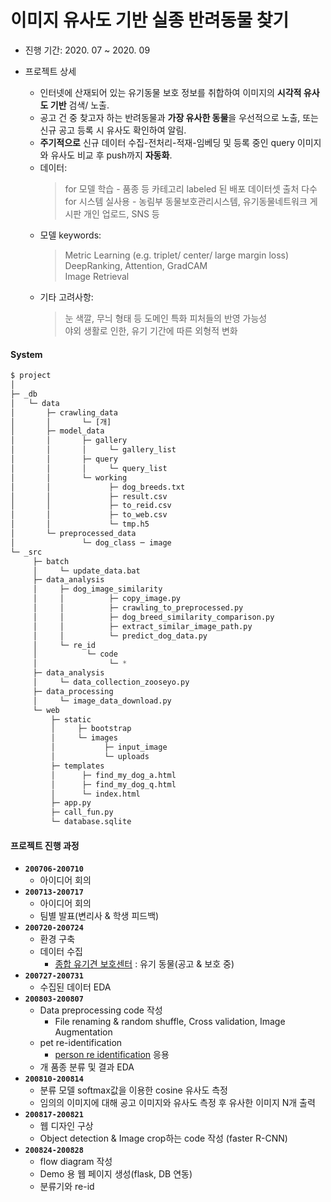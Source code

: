 # 이미지 유사도 기반 실종 반려동물 찾기

- 진행 기간: 2020. 07 ~ 2020. 09

- 프로젝트 상세
  - 인터넷에 산재되어 있는 유기동물 보호 정보를 취합하여 이미지의 <b>시각적 유사도 기반</b> 검색/ 노출.
  - 공고 건 중 찾고자 하는 반려동물과 <b>가장 유사한 동물</b>을 우선적으로 노출, 또는 신규 공고 등록 시 유사도 확인하여 알림.
  - <b>주기적으로</b> 신규 데이터 수집-전처리-적재-임베딩 및 등록 중인 query 이미지와 유사도 비교 후 push까지 <b>자동화</b>. 
  - 데이터:
    > for 모델 학습 - 품종 등 카테고리 labeled 된 배포 데이터셋 출처 다수  
    > for 시스템 실사용 - 농림부 동물보호관리시스템, 유기동물네트워크 게시판 개인 업로드, SNS 등
  - 모델 keywords:
    > Metric Learning (e.g. triplet/ center/ large margin loss)  
    > DeepRanking, Attention, GradCAM  
    > Image Retrieval
  - 기타 고려사항:
    > 눈 색깔, 무늬 형태 등 도메인 특화 피처들의 반영 가능성  
    > 야외 생활로 인한, 유기 기간에 따른 외형적 변화
    
#### System
```Python
$ project
│
├─ _db
│   └─ data
│       ├─ crawling_data
│       │       └─ [개]
│       ├─ model_data
│       │       ├─ gallery
│       │       │     └─ gallery_list
│       │       ├─ query
│       │       │     └─ query_list
│       │       └─ working
│       │             ├─ dog_breeds.txt
│       │             ├─ result.csv
│       │             ├─ to_reid.csv
│       │             ├─ to_web.csv
│       │             └─ tmp.h5
│       └─ preprocessed_data
│               └─ dog_class ─ image
└─ _src
     ├─ batch
     │     └─ update_data.bat
     ├─ data_analysis
     │     ├─ dog_image_similarity
     │     │          ├─ copy_image.py
     │     │          ├─ crawling_to_preprocessed.py
     │     │          ├─ dog_breed_similarity_comparison.py
     │     │          ├─ extract_similar_image_path.py
     │     │          └─ predict_dog_data.py
     │     └─ re_id
     │           └─ code
     │                └─ *
     ├─ data_analysis
     │     └─ data_collection_zooseyo.py
     ├─ data_processing
     │     └─ image_data_download.py
     └─ web
         ├─ static
         │     ├─ bootstrap
         │     └─ images
         │           ├─ input_image
         │           └─ uploads
         ├─ templates
         │      ├─ find_my_dog_a.html
         │      ├─ find_my_dog_q.html
         │      └─ index.html
         ├─ app.py
         ├─ call_fun.py
         └─ database.sqlite
```


#### 프로젝트 진행 과정

- **`200706-200710`**
  - 아이디어 회의
- **`200713-200717`**
  - 아이디어 회의
  - 팀별 발표(변리사 & 학생 피드백)
- **`200720-200724`**
  - 환경 구축
  - 데이터 수집
    - [종합 유기견 보호센터](http://www.zooseyo.or.kr/zooseyo_or_kr.html?) : 유기 동물(공고 & 보호 중)
- **`200727-200731`**
  - 수집된 데이터 EDA
- **`200803-200807`**
  - Data preprocessing code 작성 
    - File renaming & random shuffle, Cross validation, Image Augmentation 
  - pet re-identification
    - [person re identification](https://github.com/waylybaye/Person_reID_baseline_pytorch#dataset--preparation) 응용 
  - 개 품종 분류 및 결과 EDA
- **`200810-200814`**
  - 분류 모델 softmax값을 이용한 cosine 유사도 측정
  - 임의의 이미지에 대해 공고 이미지와 유사도 측정 후 유사한 이미지 N개 출력
- **`200817-200821`**
  - 웹 디자인 구상
  - Object detection & Image crop하는 code 작성 (faster R-CNN)   
- **`200824-200828`**
  - flow diagram 작성
  - Demo 용 웹 페이지 생성(flask, DB 연동)
  - 분류기와 re-id 
